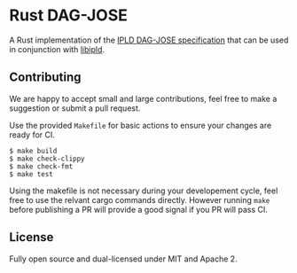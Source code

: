 # Rust DAG-JOSE

A Rust implementation of the [IPLD DAG-JOSE specification](https://ipld.io/specs/codecs/dag-jose/spec/) that can be used in conjunction with [libipld](https://github.com/ipld/libipld).


## Contributing

We are happy to accept small and large contributions, feel free to make a suggestion or submit a pull request.

Use the provided `Makefile` for basic actions to ensure your changes are ready for CI.

    $ make build
    $ make check-clippy
    $ make check-fmt
    $ make test

Using the makefile is not necessary during your developement cycle, feel free to use the relvant cargo commands directly.
However running `make` before publishing a PR will provide a good signal if you PR will pass CI.


## License

Fully open source and dual-licensed under MIT and Apache 2.
